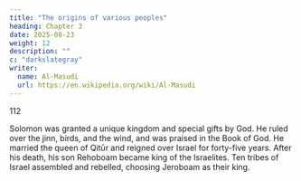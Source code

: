 ```yaml
---
title: "The origins of various peoples"
heading: Chapter 3
date: 2025-08-23
weight: 12
description: ""
c: "darkslategray"
writer:
  name: Al-Masudi 
  url: https://en.wikipedia.org/wiki/Al-Masudi
---
```




112

Solomon was granted a unique kingdom and special gifts by God. He ruled over the jinn, birds, and the wind, and was praised in the Book of God. He married the queen of Qitūr and reigned over Israel for forty-five years. After his death, his son Rehoboam became king of the Israelites. Ten tribes of Israel assembled and rebelled, choosing Jeroboam as their king.

